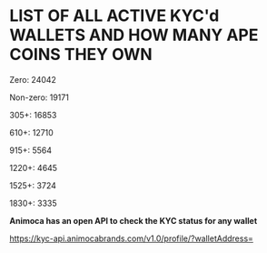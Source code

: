 # LIST OF ALL ACTIVE KYC'd WALLETS AND HOW MANY APE COINS THEY OWN

Zero: 24042

Non-zero: 19171

305+: 16853

610+: 12710

915+: 5564

1220+: 4645

1525+: 3724

1830+: 3335

**Animoca has an open API to check the KYC status for any wallet**

https://kyc-api.animocabrands.com/v1.0/profile/?walletAddress=
